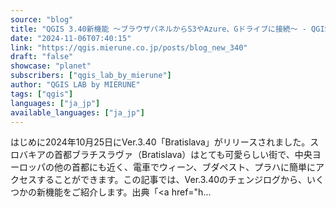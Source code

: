 ```yaml
---
source: "blog"
title: "QGIS 3.40新機能 〜ブラウザパネルからS3やAzure、Gドライブに接続〜 - QGIS LAB by MIERUNE"
date: "2024-11-06T07:40:15"
link: "https://qgis.mierune.co.jp/posts/blog_new_340"
draft: "false"
showcase: "planet"
subscribers: ["qgis_lab_by_mierune"]
author: "QGIS LAB by MIERUNE"
tags: ["qgis"]
languages: ["ja_jp"]
available_languages: ["ja_jp"]
---
```


はじめに2024年10月25日にVer.3.40「Bratislava」がリリースされました。スロバキアの首都ブラチスラヴァ（Bratislava）はとても可愛らしい街で、中央ヨーロッパの他の首都にも近く、電車でウィーン、ブダペスト、プラハに簡単にアクセスすることができます。この記事では、Ver.3.40のチェンジログから、いくつかの新機能をご紹介します。出典「&lt;a href="h...
